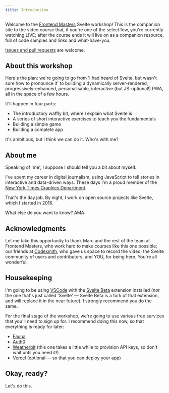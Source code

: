 ```yaml
---
title: Introduction
---
```


Welcome to the [Frontend Masters](https://frontendmasters.com) Svelte workshop! This is the companion site to the video course that, if you're one of the select few, you're currently watching LIVE; after the course ends it will live on as a companion resource, full of code samples and links and what-have-you.

[Issues and pull requests](https://github.com/Rich-Harris/svelte-workshop) are welcome.


## About this workshop

Here's the plan: we're going to go from 'I had heard of Svelte, but wasn't sure how to pronounce it' to building a dynamically server-rendered, progressively-enhanced, personalisable, interactive (but JS-optional!) PWA, all in the space of a few hours.

It'll happen in four parts:

* The introductory waffly bit, where I explain what Svelte is
* A series of short interactive exercises to teach you the fundamentals
* Building a simple game
* Building a complete app

It's ambitious, but I think we can do it. Who's with me?


## About me

Speaking of 'me', I suppose I should tell you a bit about myself.

I've spent my career in digital journalism, using JavaScript to tell stories in interactive and data-driven ways. These days I'm a proud member of the [New York Times Graphics Department](https://twitter.com/nytgraphics).

That's the day job. By night, I work on open source projects like Svelte, which I started in 2016.

What else do you want to know? AMA.


## Acknowledgments

Let me take this opportunity to thank Marc and the rest of the team at Frontend Masters, who work hard to make courses like this one possible; our friends at [Codesmith](https://www.codesmith.io/), who gave us space to record the video; the Svelte community of users and contributors, and YOU, for being here. You're all wonderful.


## Housekeeping

I'm going to be using [VSCode](https://code.visualstudio.com/) with the [Svelte Beta](https://marketplace.visualstudio.com/items?itemName=svelte.svelte-vscode) extension installed (*not* the one that's just called 'Svelte' — Svelte Beta is a fork of that extension, and will replace it in the near future). I strongly recommend you do the same.

For the final stage of the workshop, we're going to use various free services that you'll need to sign up for. I recommend doing this now, so that everything is ready for later:

* [Fauna](https://fauna.com)
* [Auth0](https://auth0.com)
* [Weatherbit](https://www.weatherbit.io) (this one takes a little while to provision API keys, so don't wait until you need it!)
* [Vercel](https://vercel.com) (optional — so that you can deploy your app)

## Okay, ready?

Let's do this.